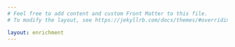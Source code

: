 ```yaml
---
# Feel free to add content and custom Front Matter to this file.
# To modify the layout, see https://jekyllrb.com/docs/themes/#overriding-theme-defaults

layout: enrichment
---
```

